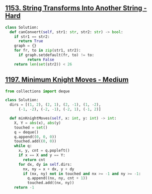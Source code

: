 ## [1153. String Transforms Into Another String - Hard](https://leetcode.com/problems/string-transforms-into-another-string/)

```python
class Solution:
  def canConvert(self, str1: str, str2: str) -> bool:
    if str1 == str2:
      return True
    graph = {}
    for fr, to in zip(str1, str2):
      if graph.setdefault(fr, to) != to:
          return False
    return len(set(str2)) < 26
```

## [1197. Minimum Knight Moves - Medium](https://leetcode.com/problems/minimum-knight-moves/)

```python
from collections import deque

class Solution:
  dirs = [(1, 2), (2, 1), (2, -1), (1, -2),
      (-1, -2), (-2, -1), (-2, 1), (-1, 2)]

  def minKnightMoves(self, x: int, y: int) -> int:
    X, Y = abs(x), abs(y)
    touched = set()
    q = deque()
    q.append((0, 0, 0))
    touched.add((0, 0))
    while q:
      x, y, cnt = q.popleft()
      if x == X and y == Y:
        return cnt
      for dx, dy in self.dirs:
        nx, ny = x + dx, y + dy
        if (nx, ny) not in touched and nx >= -1 and ny >= -1:
          q.append((nx, ny, cnt + 1))
          touched.add((nx, ny))
    return -1
```
